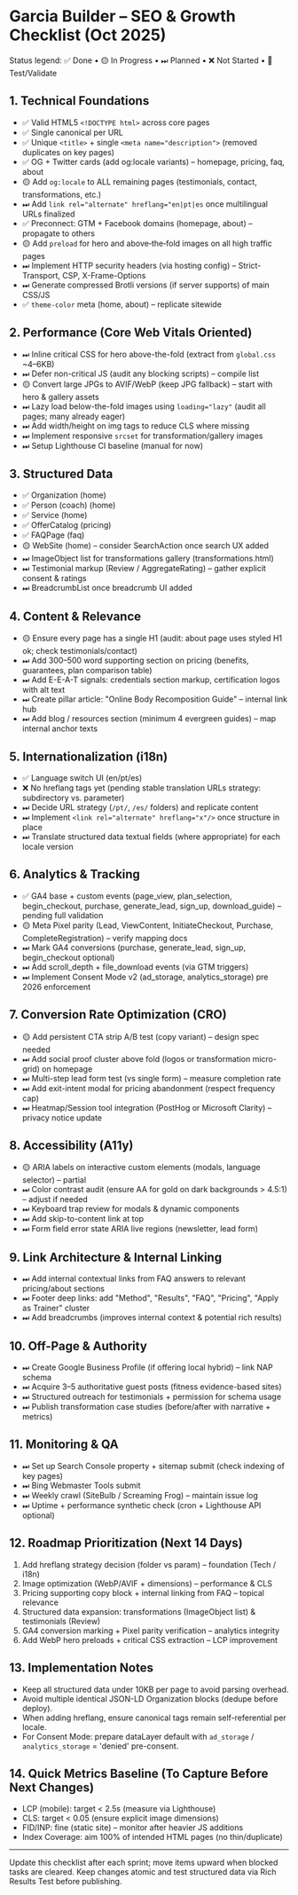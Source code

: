 # Garcia Builder – SEO & Growth Checklist (Oct 2025)

Status legend: ✅ Done • 🟡 In Progress • ⏭ Planned • ❌ Not Started • 🧪 Test/Validate

## 1. Technical Foundations
- ✅ Valid HTML5 `<!DOCTYPE html>` across core pages
- ✅ Single canonical per URL
- ✅ Unique `<title>` + single `<meta name="description">` (removed duplicates on key pages)
- ✅ OG + Twitter cards (add og:locale variants) – homepage, pricing, faq, about
- 🟡 Add `og:locale` to ALL remaining pages (testimonials, contact, transformations, etc.)
- ⏭ Add `link rel="alternate" hreflang="en|pt|es` once multilingual URLs finalized
- ✅ Preconnect: GTM + Facebook domains (homepage, about) – propagate to others
- 🟡 Add `preload` for hero and above‑the‑fold images on all high traffic pages
- ⏭ Implement HTTP security headers (via hosting config) – Strict-Transport, CSP, X-Frame-Options
- ⏭ Generate compressed Brotli versions (if server supports) of main CSS/JS
- ✅ `theme-color` meta (home, about) – replicate sitewide

## 2. Performance (Core Web Vitals Oriented)
- ⏭ Inline critical CSS for hero above-the-fold (extract from `global.css` ~4–6KB)
- ⏭ Defer non-critical JS (audit any blocking scripts) – compile list
- 🟡 Convert large JPGs to AVIF/WebP (keep JPG fallback) – start with hero & gallery assets
- ⏭ Lazy load below-the-fold images using `loading="lazy"` (audit all pages; many already eager)
- ⏭ Add width/height on img tags to reduce CLS where missing
- ⏭ Implement responsive `srcset` for transformation/gallery images
- ⏭ Setup Lighthouse CI baseline (manual for now)

## 3. Structured Data
- ✅ Organization (home)
- ✅ Person (coach) (home)
- ✅ Service (home)
- ✅ OfferCatalog (pricing)
- ✅ FAQPage (faq)
- 🟡 WebSite (home) – consider SearchAction once search UX added
- ⏭ ImageObject list for transformations gallery (transformations.html)
- ⏭ Testimonial markup (Review / AggregateRating) – gather explicit consent & ratings
- ⏭ BreadcrumbList once breadcrumb UI added

## 4. Content & Relevance
- 🟡 Ensure every page has a single H1 (audit: about page uses styled H1 ok; check testimonials/contact)
- ⏭ Add 300–500 word supporting section on pricing (benefits, guarantees, plan comparison table)
- ⏭ Add E-E-A-T signals: credentials section markup, certification logos with alt text
- ⏭ Create pillar article: "Online Body Recomposition Guide" – internal link hub
- ⏭ Add blog / resources section (minimum 4 evergreen guides) – map internal anchor texts

## 5. Internationalization (i18n)
- ✅ Language switch UI (en/pt/es)
- ❌ No hreflang tags yet (pending stable translation URLs strategy: subdirectory vs. parameter)
- ⏭ Decide URL strategy (`/pt/`, `/es/` folders) and replicate content
- ⏭ Implement `<link rel="alternate" hreflang="x"/>` once structure in place
- ⏭ Translate structured data textual fields (where appropriate) for each locale version

## 6. Analytics & Tracking
- ✅ GA4 base + custom events (page_view, plan_selection, begin_checkout, purchase, generate_lead, sign_up, download_guide) – pending full validation
- 🟡 Meta Pixel parity (Lead, ViewContent, InitiateCheckout, Purchase, CompleteRegistration) – verify mapping docs
- ⏭ Mark GA4 conversions (purchase, generate_lead, sign_up, begin_checkout optional)
- ⏭ Add scroll_depth + file_download events (via GTM triggers)
- ⏭ Implement Consent Mode v2 (ad_storage, analytics_storage) pre 2026 enforcement

## 7. Conversion Rate Optimization (CRO)
- 🟡 Add persistent CTA strip A/B test (copy variant) – design spec needed
- ⏭ Add social proof cluster above fold (logos or transformation micro-grid) on homepage
- ⏭ Multi-step lead form test (vs single form) – measure completion rate
- ⏭ Add exit-intent modal for pricing abandonment (respect frequency cap)
- ⏭ Heatmap/Session tool integration (PostHog or Microsoft Clarity) – privacy notice update

## 8. Accessibility (A11y)
- 🟡 ARIA labels on interactive custom elements (modals, language selector) – partial
- ⏭ Color contrast audit (ensure AA for gold on dark backgrounds > 4.5:1) – adjust if needed
- ⏭ Keyboard trap review for modals & dynamic components
- ⏭ Add skip-to-content link at top
- ⏭ Form field error state ARIA live regions (newsletter, lead form)

## 9. Link Architecture & Internal Linking
- ⏭ Add internal contextual links from FAQ answers to relevant pricing/about sections
- ⏭ Footer deep links: add "Method", "Results", "FAQ", "Pricing", "Apply as Trainer" cluster
- ⏭ Add breadcrumbs (improves internal context & potential rich results)

## 10. Off-Page & Authority
- ⏭ Create Google Business Profile (if offering local hybrid) – link NAP schema
- ⏭ Acquire 3–5 authoritative guest posts (fitness evidence-based sites)
- ⏭ Structured outreach for testimonials + permission for schema usage
- ⏭ Publish transformation case studies (before/after with narrative + metrics)

## 11. Monitoring & QA
- ⏭ Set up Search Console property + sitemap submit (check indexing of key pages)
- ⏭ Bing Webmaster Tools submit
- ⏭ Weekly crawl (SiteBulb / Screaming Frog) – maintain issue log
- ⏭ Uptime + performance synthetic check (cron + Lighthouse API optional)

## 12. Roadmap Prioritization (Next 14 Days)
1. Add hreflang strategy decision (folder vs param) – foundation (Tech / i18n)
2. Image optimization (WebP/AVIF + dimensions) – performance & CLS
3. Pricing supporting copy block + internal linking from FAQ – topical relevance
4. Structured data expansion: transformations (ImageObject list) & testimonials (Review)
5. GA4 conversion marking + Pixel parity verification – analytics integrity
6. Add WebP hero preloads + critical CSS extraction – LCP improvement

## 13. Implementation Notes
- Keep all structured data under 10KB per page to avoid parsing overhead.
- Avoid multiple identical JSON-LD Organization blocks (dedupe before deploy).
- When adding hreflang, ensure canonical tags remain self-referential per locale.
- For Consent Mode: prepare dataLayer default with `ad_storage` / `analytics_storage` = 'denied' pre-consent.

## 14. Quick Metrics Baseline (To Capture Before Next Changes)
- LCP (mobile): target < 2.5s (measure via Lighthouse)
- CLS: target < 0.05 (ensure explicit image dimensions)
- FID/INP: fine (static site) – monitor after heavier JS additions
- Index Coverage: aim 100% of intended HTML pages (no thin/duplicate)

---
Update this checklist after each sprint; move items upward when blocked tasks are cleared. Keep changes atomic and test structured data via Rich Results Test before publishing.
